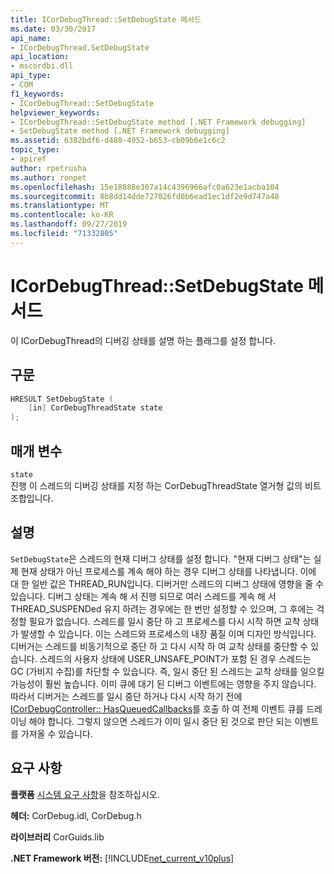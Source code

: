 ```yaml
---
title: ICorDebugThread::SetDebugState 메서드
ms.date: 03/30/2017
api_name:
- ICorDebugThread.SetDebugState
api_location:
- mscordbi.dll
api_type:
- COM
f1_keywords:
- ICorDebugThread::SetDebugState
helpviewer_keywords:
- ICorDebugThread::SetDebugState method [.NET Framework debugging]
- SetDebugState method [.NET Framework debugging]
ms.assetid: 6382bdf6-d488-4952-b653-cb09b6e1c6c2
topic_type:
- apiref
author: rpetrusha
ms.author: ronpet
ms.openlocfilehash: 15e18888e307a14c4396966afc0a623e1acba104
ms.sourcegitcommit: 8b8dd14dde727026fd0b6ead1ec1df2e9d747a48
ms.translationtype: MT
ms.contentlocale: ko-KR
ms.lasthandoff: 09/27/2019
ms.locfileid: "71332805"
---
```

# <a name="icordebugthreadsetdebugstate-method"></a>ICorDebugThread::SetDebugState 메서드
이 ICorDebugThread의 디버깅 상태를 설명 하는 플래그를 설정 합니다.  
  
## <a name="syntax"></a>구문  
  
```cpp  
HRESULT SetDebugState (  
    [in] CorDebugThreadState state  
);  
```  
  
## <a name="parameters"></a>매개 변수  
 `state`  
 진행 이 스레드의 디버깅 상태를 지정 하는 CorDebugThreadState 열거형 값의 비트 조합입니다.  
  
## <a name="remarks"></a>설명  
 `SetDebugState`은 스레드의 현재 디버그 상태를 설정 합니다. "현재 디버그 상태"는 실제 현재 상태가 아닌 프로세스를 계속 해야 하는 경우 디버그 상태를 나타냅니다. 이에 대 한 일반 값은 THREAD_RUN입니다. 디버거만 스레드의 디버그 상태에 영향을 줄 수 있습니다. 디버그 상태는 계속 해 서 진행 되므로 여러 스레드를 계속 해 서 THREAD_SUSPENDed 유지 하려는 경우에는 한 번만 설정할 수 있으며, 그 후에는 걱정할 필요가 없습니다. 스레드를 일시 중단 하 고 프로세스를 다시 시작 하면 교착 상태가 발생할 수 있습니다. 이는 스레드와 프로세스의 내장 품질 이며 디자인 방식입니다. 디버거는 스레드를 비동기적으로 중단 하 고 다시 시작 하 여 교착 상태를 중단할 수 있습니다. 스레드의 사용자 상태에 USER_UNSAFE_POINT가 포함 된 경우 스레드는 GC (가비지 수집)를 차단할 수 있습니다. 즉, 일시 중단 된 스레드는 교착 상태를 일으킬 가능성이 훨씬 높습니다. 이미 큐에 대기 된 디버그 이벤트에는 영향을 주지 않습니다. 따라서 디버거는 스레드를 일시 중단 하거나 다시 시작 하기 전에 [ICorDebugController:: HasQueuedCallbacks](../../../../docs/framework/unmanaged-api/debugging/icordebugcontroller-hasqueuedcallbacks-method.md)를 호출 하 여 전체 이벤트 큐를 드레이닝 해야 합니다. 그렇지 않으면 스레드가 이미 일시 중단 된 것으로 판단 되는 이벤트를 가져올 수 있습니다.  
  
## <a name="requirements"></a>요구 사항  
 **플랫폼** [시스템 요구 사항](../../../../docs/framework/get-started/system-requirements.md)을 참조하십시오.  
  
 **헤더:** CorDebug.idl, CorDebug.h  
  
 **라이브러리** CorGuids.lib  
  
 **.NET Framework 버전:** [!INCLUDE[net_current_v10plus](../../../../includes/net-current-v10plus-md.md)]

